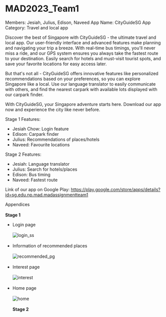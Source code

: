 # MAD2023_Team1

Members: 
Jesiah, Julius, Edison, Naveed
App Name: CityGuideSG
App Category: Travel and local app

Discover the best of Singapore with CityGuideSG - the ultimate travel and local app. Our user-friendly interface and advanced features make planning and navigating your trip a breeze. With real-time bus timings, you'll never miss a ride, and our GPS system ensures you always take the fastest route to your destination. Easily search for hotels and must-visit tourist spots, and save your favorite locations for easy access later.

But that's not all - CityGuideSG offers innovative features like personalized recommendations based on your preferences, so you can explore Singapore like a local. Use our language translator to easily communicate with others, and find the nearest carpark with available lots displayed with our carpark finder.

With CityGuideSG, your Singapore adventure starts here. Download our app now and experience the city like never before.


Stage 1  Features:
- Jesiah Chow: Login feature
- Edison: Carpark finder
- Julius: Recommendations of places/hotels
- Naveed: Favourite locations 

Stage 2 Features:
- Jesiah: Language translator
- Julius: Search for hotels/places
- Edison: Bus timing
- Naveed: Fastest route

Link of our app on Google Play: https://play.google.com/store/apps/details?id=sg.edu.np.mad.madassignmentteam1

Appendices
<br><br>
<b>Stage 1 </b>
- Login page
<br><br>
![login_ss](https://github.com/JesiahChow/MAD2023_Team1/assets/116005452/0ac49645-06fa-4e61-821a-67ea229873a8)
<br><br>
- Information of recommended places
<br><br>
![recommended_pg](https://github.com/JesiahChow/MAD2023_Team1/assets/116005452/c75de723-ca41-463a-bab7-839eef9a4166)
<br><br>
- Interest page
<br><br>
![interest](https://github.com/JesiahChow/MAD2023_Team1/assets/116005452/5136abe0-0f2f-4aed-950d-caa97827307d)
<br><br>
- Home page
<br><br>
![home](https://github.com/JesiahChow/MAD2023_Team1/assets/116005452/0b938777-94d7-4ab1-9631-b8eb8c239db0)
<br><br>
<b>Stage 2</b>



